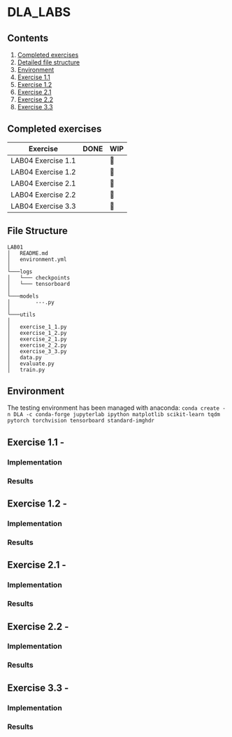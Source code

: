 # DLA_LABS

## Contents

1. [Completed exercises](#completed-exercises)
2. [Detailed file structure](#file-structure)
3. [Environment](#environment)
4. [Exercise 1.1](#)
5. [Exercise 1.2](#)
6. [Exercise 2.1](#)
7. [Exercise 2.2](#)
8. [Exercise 3.3](#)

## Completed exercises

|  Exercise   | DONE  | WIP |
|-----|---|---|
| LAB04 Exercise 1.1 |  | 🔁 |
| LAB04 Exercise 1.2 |  | 🔁 |
| LAB04 Exercise 2.1 |  | 🔁 |
| LAB04 Exercise 2.2 |  | 🔁 |
| LAB04 Exercise 3.3 |  | 🔁 |

## File Structure

```
LAB01
│   README.md
│   environment.yml
│   
└───logs
│   └─── checkpoints
│   └─── tensorboard
│
└───models
│        ---.py
│   
└───utils   
│
│   exercise_1_1.py
│   exercise_1_2.py
│   exercise_2_1.py
│   exercise_2_2.py
│   exercise_3_3.py
│   data.py
│   evaluate.py
│   train.py

 ```

## Environment

The testing environment has been managed with anaconda:
`conda create -n DLA -c conda-forge jupyterlab ipython matplotlib
scikit-learn tqdm pytorch torchvision tensorboard standard-imghdr`

## Exercise 1.1 -

### Implementation

### Results

## Exercise 1.2 -

### Implementation

### Results

## Exercise 2.1 -

### Implementation

### Results

## Exercise 2.2 -

### Implementation

### Results

## Exercise 3.3 -

### Implementation

### Results

